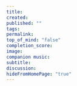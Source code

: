 ```yaml
---
title:
created:
published: ""
tags:
permalink:
top_of_mind: "false"
completion_score:
image:
companion music:
subtitle:
discussion:
hideFromHomePage: "true"
---
```

